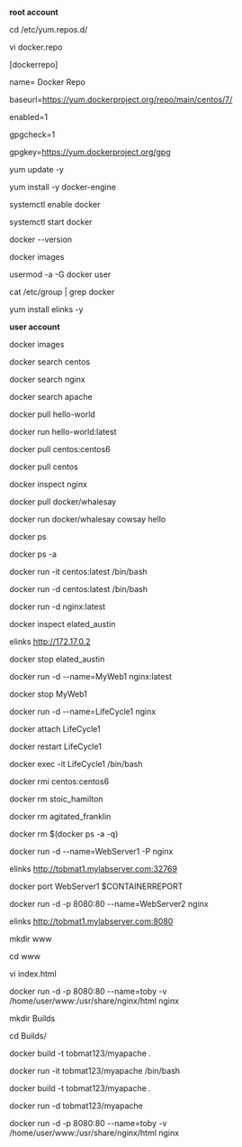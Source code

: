 **root account**

cd /etc/yum.repos.d/

vi docker.repo

\[dockerrepo\]

name= Docker Repo

baseurl=https://yum.dockerproject.org/repo/main/centos/7/

enabled=1

gpgcheck=1

gpgkey=https://yum.dockerproject.org/gpg

yum update -y

yum install -y docker-engine

systemctl enable docker

systemctl start docker

docker --version

docker images

usermod -a -G docker user

cat /etc/group \| grep docker

yum install elinks -y

  


**user account**

  


docker images

docker search centos

docker search nginx

docker search apache

docker pull hello-world

docker run hello-world:latest

docker pull centos:centos6

docker pull centos

docker inspect nginx

docker pull docker/whalesay

docker run docker/whalesay cowsay hello

docker ps

docker ps -a

docker run -it centos:latest /bin/bash

docker run -d centos:latest /bin/bash

docker run -d nginx:latest

docker inspect elated\_austin

elinks http://172.17.0.2

docker stop elated\_austin

docker run -d --name=MyWeb1 nginx:latest

docker stop MyWeb1

docker run -d --name=LifeCycle1 nginx

docker attach LifeCycle1

docker restart LifeCycle1

docker exec -it LifeCycle1 /bin/bash

docker rmi centos:centos6

docker rm stoic\_hamilton

docker rm agitated\_franklin

docker rm $\(docker ps -a -q\)

docker run -d --name=WebServer1 -P nginx

elinks http://tobmat1.mylabserver.com:32769

docker port WebServer1 $CONTAINERREPORT

docker run -d -p 8080:80 --name=WebServer2 nginx

elinks http://tobmat1.mylabserver.com:8080

mkdir www

cd www

vi index.html

docker run -d -p 8080:80 --name=toby -v /home/user/www:/usr/share/nginx/html nginx

mkdir Builds

cd Builds/

docker build -t tobmat123/myapache .

docker run -it tobmat123/myapache /bin/bash

docker build -t tobmat123/myapache .

docker run -d tobmat123/myapache

docker run -d -p 8080:80 --name=toby -v /home/user/www:/usr/share/nginx/html nginx

